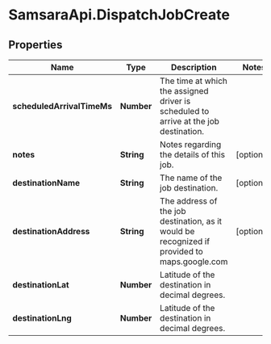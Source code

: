 # SamsaraApi.DispatchJobCreate

## Properties
Name | Type | Description | Notes
------------ | ------------- | ------------- | -------------
**scheduledArrivalTimeMs** | **Number** | The time at which the assigned driver is scheduled to arrive at the job destination. | 
**notes** | **String** | Notes regarding the details of this job. | [optional] 
**destinationName** | **String** | The name of the job destination. | [optional] 
**destinationAddress** | **String** | The address of the job destination, as it would be recognized if provided to maps.google.com | [optional] 
**destinationLat** | **Number** | Latitude of the destination in decimal degrees. | 
**destinationLng** | **Number** | Latitude of the destination in decimal degrees. | 


